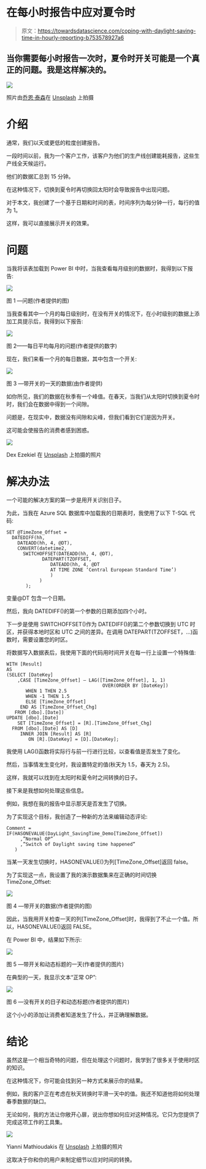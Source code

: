 # 在每小时报告中应对夏令时

> 原文：<https://towardsdatascience.com/coping-with-daylight-saving-time-in-hourly-reporting-b753578927a6>

## 当你需要每小时报告一次时，夏令时开关可能是一个真正的问题。我是这样解决的。

![](img/c1a07efa8157d26897419d447ce6b3a9.png)

照片由[乔恩·泰森](https://unsplash.com/@jontyson?utm_source=medium&utm_medium=referral)在 [Unsplash](https://unsplash.com?utm_source=medium&utm_medium=referral) 上拍摄

# 介绍

通常，我们以天或更低的粒度创建报告。

一段时间以前，我为一个客户工作，该客户为他们的生产线创建能耗报告，这些生产线全天候运行。

他们的数据汇总到 15 分钟。

在这种情况下，切换到夏令时再切换回太阳时会导致报告中出现问题。

对于本文，我创建了一个基于日期和时间的表，时间序列为每分钟一行，每行的值为 1。

这样，我可以直接展示开关的效果。

# 问题

当我将该表加载到 Power BI 中时，当我查看每月级别的数据时，我得到以下报告:

![](img/2d47279cd36a21ea258d0b2dcb309cda.png)

图 1 —问题(作者提供的图)

当我查看其中一个月的每日级别时，在没有开关的情况下，在小时级别的数据上添加工具提示后，我得到以下报告:

![](img/67a0038735dde3b446609ccc1cd76d8d.png)

图 2——每日平均每月的问题(作者提供的数字)

现在，我们来看一个月的每日数据，其中包含一个开关:

![](img/40e9b7c6616399f1de61a61c25b37a03.png)

图 3 —带开关的一天的数据(由作者提供)

如你所见，我们的数据在秋季有一个峰值。在春天，当我们从太阳时切换到夏令时时，我们会在数据中得到一个间隙。

问题是，在现实中，数据没有间隙和尖峰，但我们看到它们是因为开关。

这可能会使报告的消费者感到困惑。

![](img/18ca9b86d2082cb23c53615f60540b33.png)

Dex Ezekiel 在 [Unsplash](https://unsplash.com?utm_source=medium&utm_medium=referral) 上拍摄的照片

# 解决办法

一个可能的解决方案的第一步是用开关识别日子。

为此，当我在 Azure SQL 数据库中加载我的日期表时，我使用了以下 T-SQL 代码:

```
SET @TimeZone_Offset =
  DATEDIFF(hh,
    DATEADD(hh, 4, @DT),
    CONVERT(datetime2,
      SWITCHOFFSET(DATEADD(hh, 4, @DT),
             DATEPART(TZOFFSET,
                DATEADD(hh, 4, @DT
                AT TIME ZONE ‘Central European Standard Time’)
                )
            )
       );
```

变量@DT 包含一个日期。

然后，我向 DATEDIFF()的第一个参数的日期添加四个小时。

下一步是使用 SWITCHOFFSET()作为 DATEDIFF()的第二个参数切换到 UTC 时区，并获得本地时区和 UTC 之间的差异。在调用 DATEPART(TZOFFSET，…)函数时，需要设置您的时区。

将数据写入数据表后，我使用下面的代码用时间开关在每一行上设置一个特殊值:

```
WITH [Result]
AS
(SELECT [DateKey]
    ,CASE [TimeZone_Offset] — LAG([TimeZone_Offset], 1, 1)
                                   OVER(ORDER BY [DateKey])
       WHEN 1 THEN 2.5
       WHEN -1 THEN 1.5
       ELSE [TimeZone_Offset]
     END AS [TimeZone_Offset_Chg]
   FROM [dbo].[Date])
UPDATE [dbo].[Date]
    SET [TimeZone_Offset] = [R].[TimeZone_Offset_Chg]
  FROM [dbo].[Date] AS [D]
     INNER JOIN [Result] AS [R]
        ON [R].[DateKey] = [D].[DateKey];
```

我使用 LAG()函数将实际行与前一行进行比较，以查看值是否发生了变化。

然后，当事情发生变化时，我设置特定的值(秋天为 1.5，春天为 2.5)。

这样，我就可以找到在太阳时和夏令时之间转换的日子。

接下来是我想如何处理这些信息。

例如，我想在我的报告中显示那天是否发生了切换。

为了实现这个目标，我创造了一种新的方法来编辑动态评论:

```
Comment =
IF(HASONEVALUE(DayLight_SavingTime_Demo[TimeZone_Offset])
     ,”Normal OP”
     ,”Switch of Daylight saving time happened”
   )
```

当某一天发生切换时，HASONEVALUE()为列[TimeZone_Offset]返回 false。

为了实现这一点，我设置了我的演示数据集来在正确的时间切换 TimeZone_Offset:

![](img/50397a964c534cdc30e5dca5fb8cf9bf.png)

图 4 —带开关的数据(作者提供的图)

因此，当我用开关检查一天的列[TimeZone_Offset]时，我得到了不止一个值。所以，HASONEVALUE()返回 FALSE。

在 Power BI 中，结果如下所示:

![](img/e92164289240caa3bd08c8373a964631.png)

图 5 —带开关和动态标题的一天(作者提供的图片)

在典型的一天，我显示文本“正常 OP”:

![](img/fb2585d8db293487dc0ac23b64fe7bcc.png)

图 6 —没有开关的日子和动态标题(作者提供的图片)

这个小小的添加让消费者知道发生了什么，并正确理解数据。

# 结论

虽然这是一个相当奇特的问题，但在处理这个问题时，我学到了很多关于使用时区的知识。

在这种情况下，你可能会找到另一种方式来展示你的结果。

例如，我的客户正在考虑在秋天转换时平滑一天中的值。我还不知道他将如何处理春季数据的缺口。

无论如何，我的方法让你敞开心扉，说出你想如何应对这种情况。它只为您提供了完成这项工作的工具集。

![](img/0d1cf9e48e393073f9547d71f8de9a8e.png)

Yianni Mathioudakis 在 [Unsplash](https://unsplash.com?utm_source=medium&utm_medium=referral) 上拍摄的照片

这取决于你和你的用户来制定细节以应对时间的转换。

[](https://medium.com/@salvatorecagliari/membership) 